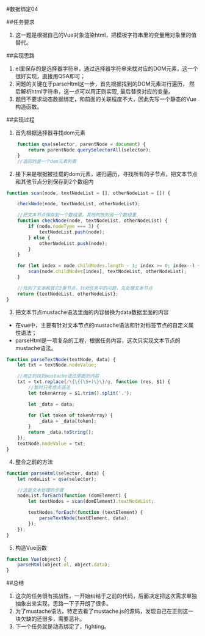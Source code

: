 #数据绑定04

##任务要求
1. 这一题是根据自己的Vue对象渲染html，把模板字符串里的变量用对象里的值替代。

##实现思路
1. el里保存的是选择器字符串，通过选择器字符串来找对应的DOM元素，这一个很好实现，直接用QSA即可；
2. 问题的关键在于parseHtml这一步，首先根据找到的DOM元素进行遍历，
然后解析html字符串，这一点可以用正则实现,
最后替换对应的变量。
3. 题目不要求动态数据绑定，和前面的关联程度不大，因此先写一个静态的Vue构造函数。

##实现过程
1. 首先根据选择器寻找dom元素
```javascript
    function qsa(selector, parentNode = document) {
        return parentNode.querySelectorAll(selector);
    }
    //返回的是一个dom元素列表
```

2. 接下来是根据被挂载的dom元素，递归遍历，寻找所有的子节点，把文本节点和其他节点分别保存到2个数组内
```javascript
function scan(node, textNodeList = [], otherNodeList = []) {

    checkNode(node, textNodeList, otherNodeList);

    //把文本节点保存到一个数组里，其他的放到另一个数组里
    function checkNode(node, textNodeList, otherNodeList) {
        if (node.nodeType === 3) {
            textNodeList.push(node);
        } else {
            otherNodeList.push(node);
        }
    }

    for (let index = node.childNodes.length - 1; index >= 0; index--) {
        scan(node.childNodes[index], textNodeList, otherNodeList);
    }

    //找到了文本和其它2类节点，针对任务中的问题，先处理文本节点
    return {textNodeList, otherNodeList};
}

```

3. 把文本节点mustache语法里面的内容替换为data数据里面的内容
* 在vue中，主要有针对文本节点的mustache语法和针对标签节点的自定义属性语法；
* parseHtml是一项复杂的工程，根据任务内容，这次只实现文本节点的mustache语法。
```javascript
function parseTextNode(textNode, data) {
    let txt = textNode.nodeValue;

    //用正则找到mustache语法里面的内容
    txt = txt.replace(/\{\{(\S+)\}\}/g, function (res, $1) {
        //暂时只考虑点语法
        let tokenArray = $1.trim().split('.');

        let _data = data;

        for (let token of tokenArray) {
            _data = _data[token];
        }
        return _data.toString();
    });
    textNode.nodeValue = txt;
}
```

4. 整合之前的方法
```javascript
function parseHtml(selector, data) {
    let nodeList = qsa(selector);

    //这是文本处理的步骤
    nodeList.forEach(function (domElement) {
        let textNodes = scan(domElement).textNodeList;

        textNodes.forEach(function (textElement) {
            parseTextNode(textElement, data);
        });
    });
}
```

5. 构造Vue函数
```javascript
function Vue(object) {
    parseHtml(object.el, object.data);
}
```

##总结
1. 这次的任务很有挑战性，一开始纠结于之前的代码，后面决定把这次需求单独抽象出来实现，思路一下子开朗了很多。
2. 为了mustache语法，特定去看了mustache.js的源码，发现自己在正则这一块欠缺的还很多，需要恶补。
3. 下一个任务就是动态绑定了，fighting。


